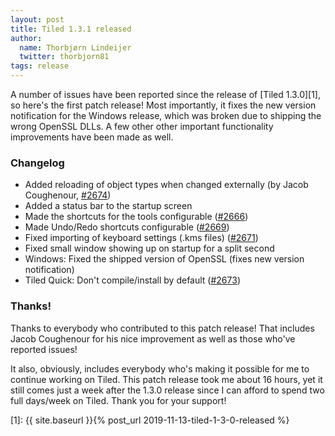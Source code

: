 ```yaml
---
layout: post
title: Tiled 1.3.1 released
author:
  name: Thorbjørn Lindeijer
  twitter: thorbjorn81
tags: release
---
```


A number of issues have been reported since the release of [Tiled 1.3.0][1], so here's the first patch release! Most importantly, it fixes the new version notification for the Windows release, which was broken due to shipping the wrong OpenSSL DLLs. A few other other important functionality improvements have been made as well.

### Changelog

* Added reloading of object types when changed externally (by Jacob Coughenour, [#2674](https://github.com/bjorn/tiled/pull/2674))
* Added a status bar to the startup screen
* Made the shortcuts for the tools configurable ([#2666](https://github.com/bjorn/tiled/issues/2666))
* Made Undo/Redo shortcuts configurable ([#2669](https://github.com/bjorn/tiled/issues/2669))
* Fixed importing of keyboard settings (.kms files) ([#2671](https://github.com/bjorn/tiled/issues/2671))
* Fixed small window showing up on startup for a split second
* Windows: Fixed the shipped version of OpenSSL (fixes new version notification)
* Tiled Quick: Don't compile/install by default ([#2673](https://github.com/bjorn/tiled/issues/2673))

### Thanks!

Thanks to everybody who contributed to this patch release! That includes Jacob Coughenour for his nice improvement as well as those who've reported issues!

It also, obviously, includes everybody who's making it possible for me to continue working on Tiled. This patch release took me about 16 hours, yet it still comes just a week after the 1.3.0 release since I can afford to spend two full days/week on Tiled. Thank you for your support!

[1]: {{ site.baseurl }}{% post_url 2019-11-13-tiled-1-3-0-released %}

